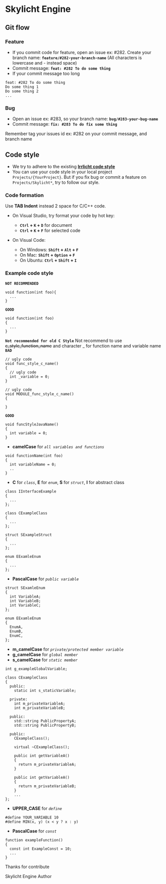 # Skylicht Engine
## Git flow
### Feature
-   If you commit code for feature, open an issue ex: #282. Create your branch name: **`feature/#282-your-branch-name`** (All characters is lowercase and - instead space)
-   Commit message: **`feat: #282 To do some thing`**
-   If your commit message too long
```
feat: #282 To do some thing
Do some thing 1
Do some thing 2
...
```
### Bug
-   Open an issue ex: #283, so your branch name: **`bug/#283-your-bug-name`**
-   Commit message: **`fix: #283 To do fix some thing`**

Remember tag your issues id ex: #282 on your commit message, and branch name
## Code style
-   We try to adhere to the existing [**Irrlicht code style**](http://irrlicht.sourceforge.net/?page_id=140)
-   You can use your code style in your local project `Projects/{YourProject}`. But if you fix bug or commit a feature on `Projects/Skylicht*`, try to follow our style.
### Code formation
Use **TAB Indent** instead 2 space for C/C++ code.

-   On Visual Studio, try format your code by hot key:
    -   **`Ctrl` + `K` + `D`** for document
    -   **`Ctrl` + `K` + `F`** for selected code

-   On Visual Code:
    -   On Windows: **`Shift` + `Alt` + `F`**
    -   On Mac: **`Shift` + `Option` + `F`**
    -   On Ubuntu: **`Ctrl` + `Shift` + `I`**
### Example code style
**`NOT RECOMMENDED`**
```
void function(int foo){
  ...
}
```
**`GOOD`**
```
void function(int foo)
{
  ...
}
```
**`Not recommended for old C Style`**
Not recommend to use ~~c_style_function_name~~ and character _ for function name and variable name
**`BAD`**
```
// ugly code
void func_style_c_name()
{
  // ugly code
  int _variable = 0;
}

// ugly code
void MODULE_func_style_c_name()
{
  
}
```
**`GOOD`**
```
void funcStyleJavaName()
{  
  int variable = 0;
}
```
-   **camelCase** for *`all variables and functions`*
```
void functionName(int foo)
{
  int variableName = 0;
  ..
}
```
-   **C** for *`class`*, **E** for *`enum`*, **S** for *`struct`*, **I** for abstract class
```
class IInterfaceExample
{
  ...
};

class CExampleClass
{
  ...
};

struct SExampleStruct
{
  ...
};

enum EExamleEnum
{
  ...
};
```
-   **PascalCase** for *`public variable`*
```
struct SExamleEnum
{
  int VariableA;
  int VariableB;
  int VariableC;
};

enum EExamleEnum
{
  EnumA,
  EnumB,
  EnumC,
};
```
-   **m_camelCase** for *`private/protected member variable`*
-   **g_camelCase** for *`global member`*
-   **s_camelCase** for *`static member`*
```
int g_exampleGlobalVariable;

class CExampleClass
{
  public:
    static int s_staticVariable;
    
  private:
    int m_privateVariableA;
    int m_privateVariableB;
	
  public:
	std::string PublicPropertyA;
	std::string PublicPropertyB;
	
  public:
    CExampleClass();
    
    virtual ~CExampleClass();
    
    public int getVariableA()
    {
      return m_privateVariableA;
    }
    
    public int getVariableA()
    {
      return m_privateVariableB;
    }
    ...
};
```
-   **UPPER_CASE** for *`define`*
```
#define YOUR_VARIABLE 10
#define MIN(x, y) (x < y ? x : y)
```
-   **PascalCase** for *`const`*
```
function exampleFunction()
{
  const int ExampleConst = 10;
  ...
}
```
Thanks for contribute

Skylicht Engine Author
